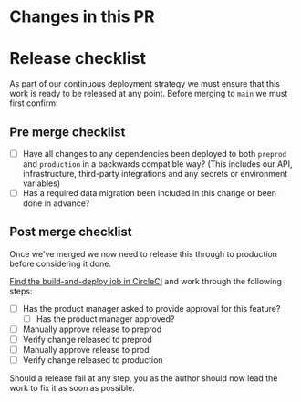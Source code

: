 # Changes in this PR

# Release checklist

As part of our continuous deployment strategy we must ensure that this work is
ready to be released at any point. Before merging to `main` we must first
confirm:

## Pre merge checklist

- [ ] Have all changes to any dependencies been deployed to both `preprod` and
    `production` in a backwards compatible way? (This includes our API,
    infrastructure, third-party integrations and any secrets or environment variables)
- [ ] Has a required data migration been included in this change or been done in
    advance?

## Post merge checklist

Once we've merged we now need to release this through to production before
considering it done.

[Find the build-and-deploy job in CircleCI](https://app.circleci.com/pipelines/github/ministryofjustice/hmpps-temporary-accommodation-ui)
and work through the following steps:

- [ ] Has the product manager asked to provide approval for this feature?
  - [ ] Has the product manager approved?
- [ ] Manually approve release to preprod
- [ ] Verify change released to preprod
- [ ] Manually approve release to prod
- [ ] Verify change released to production

Should a release fail at any step, you as the author should now lead the work to
fix it as soon as possible.
